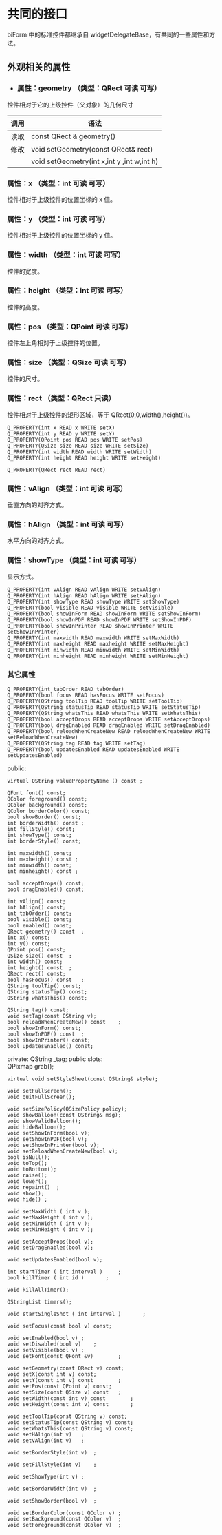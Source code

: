 # 共同的接口

biForm 中的标准控件都继承自 widgetDelegateBase，有共同的一些属性和方法。

## 外观相关的属性

- ### 属性：geometry （类型：QRect 可读 可写）

控件相对于它的上级控件（父对象）的几何尺寸

|调用|语法|
| - | - |
|读取|const QRect & geometry()|
|修改| void setGeometry(const QRect& rect)|
|	   |void setGeometry(int x,int y ,int w,int h)|

###  属性：x （类型：int 可读 可写）

控件相对于上级控件的位置坐标的 x 值。

###  属性：y （类型：int 可读 可写）

控件相对于上级控件的位置坐标的 y 值。

###  属性：width （类型：int 可读 可写）

控件的宽度。

###  属性：height （类型：int 可读 可写）

控件的高度。

###  属性：pos （类型：QPoint 可读 可写）

控件左上角相对于上级控件的位置。

###  属性：size （类型：QSize 可读 可写）

控件的尺寸。

### 属性：rect （类型：QRect 只读）

控件相对于上级控件的矩形区域，等于 QRect(0,0,width(),height())。



	Q_PROPERTY(int x READ x WRITE setX)
	Q_PROPERTY(int y READ y WRITE setY)
	Q_PROPERTY(QPoint pos READ pos WRITE setPos)
	Q_PROPERTY(QSize size READ size WRITE setSize)
	Q_PROPERTY(int width READ width WRITE setWidth)
	Q_PROPERTY(int height READ height WRITE setHeight)

	Q_PROPERTY(QRect rect READ rect) 


###  属性：vAlign （类型：int 可读 可写）

垂直方向的对齐方式。

###  属性：hAlign （类型：int 可读 可写）

水平方向的对齐方式。

###  属性：showType （类型：int 可读 可写）

显示方式。


	Q_PROPERTY(int vAlign READ vAlign WRITE setVAlign)
	Q_PROPERTY(int hAlign READ hAlign WRITE setHAlign)	
	Q_PROPERTY(int showType READ showType WRITE setShowType)
	Q_PROPERTY(bool visible READ visible WRITE setVisible)
	Q_PROPERTY(bool showInForm READ showInForm WRITE setShowInForm)
	Q_PROPERTY(bool showInPDF READ showInPDF WRITE setShowInPDF)
	Q_PROPERTY(bool showInPrinter READ showInPrinter WRITE setShowInPrinter)
	Q_PROPERTY(int maxwidth READ maxwidth WRITE setMaxWidth)
	Q_PROPERTY(int maxheight READ maxheight WRITE setMaxHeight)
	Q_PROPERTY(int minwidth READ minwidth WRITE setMinWidth)
	Q_PROPERTY(int minheight READ minheight WRITE setMinHeight)

### 其它属性

	Q_PROPERTY(int tabOrder READ tabOrder)
	Q_PROPERTY(bool focus READ hasFocus WRITE setFocus)
	Q_PROPERTY(QString toolTip READ toolTip WRITE setToolTip)
	Q_PROPERTY(QString statusTip READ statusTip WRITE setStatusTip)
	Q_PROPERTY(QString whatsThis READ whatsThis WRITE setWhatsThis)	
	Q_PROPERTY(bool acceptDrops READ acceptDrops WRITE setAcceptDrops)
	Q_PROPERTY(bool dragEnabled READ dragEnabled WRITE setDragEnabled)
	Q_PROPERTY(bool reloadWhenCreateNew READ reloadWhenCreateNew WRITE setReloadWhenCreateNew)
	Q_PROPERTY(QString tag READ tag WRITE setTag)	
	Q_PROPERTY(bool updatesEnabled READ updatesEnabled WRITE setUpdatesEnabled)

public:
	
	virtual QString valuePropertyName () const ;

	QFont font() const;
	QColor foreground() const;
	QColor background() const;
	QColor borderColor() const;
	bool showBorder() const;
	int borderWidth() const	;
	int fillStyle() const;
	int showType() const;
	int borderStyle() const;

	int maxwidth() const;
	int maxheight() const ;
	int minwidth() const;
	int minheight() const ;

	bool acceptDrops() const;
	bool dragEnabled() const;
	
	int vAlign() const;
	int hAlign() const;
	int tabOrder() const;
	bool visible() const;
	bool enabled() const;
	QRect geometry() const	;
	int x() const;
	int y() const;
	QPoint pos() const;
	QSize size() const	;
	int width() const;
	int height() const	;
	QRect rect() const;
	bool hasFocus() const	;
	QString toolTip() const;
	QString statusTip() const;
	QString whatsThis() const;

	QString tag() const;
	void setTag(const QString v);
	bool reloadWhenCreateNew() const	;
	bool showInForm() const;
	bool showInPDF() const	;
	bool showInPrinter() const;
	bool updatesEnabled() const;

private:
	QString _tag;
public slots:	
	QPixmap grab();

	virtual void setStyleSheet(const QString& style);

	void setFullScreen();
	void quitFullScreen();

	void setSizePolicy(QSizePolicy policy);
	void showBalloon(const QString& msg);
	void showValidBalloon();
	void hideBalloon();
	void setShowInForm(bool v);
	void setShowInPDF(bool v);
	void setShowInPrinter(bool v);
	void setReloadWhenCreateNew(bool v);
	bool isNull();
	void toTop();
    void toBottom();
	void raise();
	void lower();
	void repaint()	;
	void show();
    void hide()	;

	void setMaxWidth ( int v );
	void setMaxHeight ( int v );
	void setMinWidth ( int v );
	void setMinHeight ( int v );

	void setAcceptDrops(bool v);
	void setDragEnabled(bool v);

	void setUpdatesEnabled(bool v);

	int startTimer ( int interval )		;
	bool killTimer ( int id )		;

	void killAllTimer();

	QStringList timers();

	void startSingleShot ( int interval )		;

	void setFocus(const bool v) const;

	void setEnabled(bool v)	;
	void setDisabled(bool v)	;
	void setVisible(bool v)	;
	void setFont(const QFont &v)		;

	void setGeometry(const QRect v) const;
	void setX(const int v) const;
	void setY(const int v) const		;
	void setPos(const QPoint v) const;
	void setSize(const QSize v) const	;
	void setWidth(const int v) const		;
	void setHeight(const int v) const		;
		
	void setToolTip(const QString v) const;
	void setStatusTip(const QString v) const;
	void setWhatsThis(const QString v) const;
	void setHAlign(int v)	;
	void setVAlign(int v)	;

	void setBorderStyle(int v)	;

	void setFillStyle(int v)	;

	void setShowType(int v)	;

	void setBorderWidth(int v)	;

	void setShowBorder(bool v)	;

	void setBorderColor(const QColor v)	;
	void setBackground(const QColor v)	;
	void setForeground(const QColor v)	;


